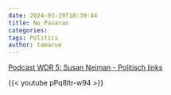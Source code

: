 ```yaml
---
date: 2024-03-19T18:39:44
title: No Pasaran
categories:  
tags: Politics
author: tamarue
---
```


[Podcast WDR 5: Susan Neiman - Politisch links](https://overcast.fm/+GNwmjbq74)

{{< youtube pPq8ltr-w94 >}}